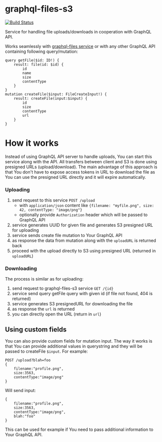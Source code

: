 # graphql-files-s3

[![Build Status](https://travis-ci.org/graphql-services/graphql-files-s3.svg?branch=master)](https://travis-ci.org/graphql-services/graphql-files-s3)

Service for handling file uploads/downloads in cooperation with GraphQL API.

Works seamlessly with [graphql-files service](https://github.com/graphql-services/graphql-files) or with any other GraphQL API containing following query/mutation:

```
query getFile($id: ID!) {
    result: file(id: $id) {
        id
        name
        size
        contentType
    }
}
mutation createFile($input: FileCreateInput!) {
    result: createFile(input:$input) {
        id
        size
        contentType
        url
    }
}
```

# How it works

Instead of using GraphQL API server to handle uploads, You can start this service along with the API. All transfers between client and S3 is done using presigned URLs (upload/download).
The main advantage of this approach is that You don't have to expose access tokens in URL to download the file as You can use the presigned URL directly and it will expire automatically.

### Uploading

1. send request to this service `POST /upload`
   - with `application/json` content like `{filename: "myfile.png", size: 42, contentType: "image/png"}`
   - optionally provide `Authorization` header which will be passed to GraphQL API
1. service generates UUID for given file and generates S3 presigned URL for uploading
1. service sends create file mutation to Your GraphQL API
1. as response the data from mutation along with the `uploadURL` is returned back
1. proceed with the upload directly to S3 using presigned URL (returned in `uploadURL`)

### Downloading

The process is similar as for uploading:

1. send request to graphql-files-s3 service `GET /{id}`
1. service send query getFile query with given id (if file not found, 404 is returned)
1. service generates S3 presignedURL for downloading the file
1. as response the `url` is returned
1. you can directly open the URL (return in `url`)

## Using custom fields

You can also provide custom fields for mutation input. The way it works is that You can provide additional values in querystring and they will be passed to createFile `$input`. For example:

```
POST /upload?blah=foo
{
    filename:"profile.png",
    size:3563,
    contentType:"image/png"
}
```

Will send input:

```
{
    filename:"profile.png",
    size:3563,
    contentType:"image/png",
    blah:"foo"
}
```

This can be used for example if You need to pass additional information to Your GraphQL API.
